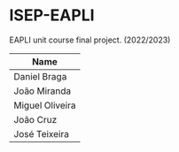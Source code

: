 # ISEP-EAPLI
EAPLI unit course final project. (2022/2023)


| Name  |
|-----------|
| Daniel Braga   |
| João Miranda   |
| Miguel Oliveira   |
| João Cruz   |
| José Teixeira   |
